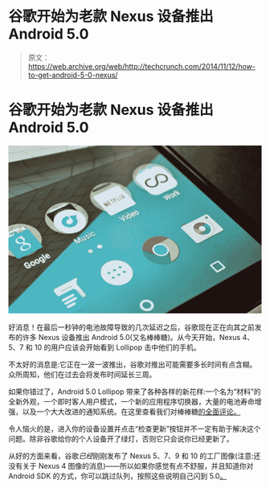 # 谷歌开始为老款 Nexus 设备推出 Android 5.0 

> 原文：<https://web.archive.org/web/http://techcrunch.com/2014/11/12/how-to-get-android-5-0-nexus/>

# 谷歌开始为老款 Nexus 设备推出 Android 5.0

![display](img/a821f03510ee1ffe51fce3454231939c.png)

好消息！在最后一秒钟的电池故障导致的几次延迟之后，谷歌现在正在向其之前发布的许多 Nexus 设备推出 Android 5.0(又名棒棒糖)。从今天开始，Nexus 4、5、7 和 10 的用户应该会开始看到 Lollipop 击中他们的手机。

不太好的消息是:它正在一波一波推出，谷歌对推出可能需要多长时间有点含糊。众所周知，他们在过去会将发布时间延长三周。

如果你错过了，Android 5.0 Lollipop 带来了各种各样的新花样:一个名为“材料”的全新外观，一个即时客人用户模式，一个新的应用程序切换器，大量的电池寿命增强，以及一个大大改进的通知系统。在这里查看我们对棒棒糖[的全面评论。](https://web.archive.org/web/20230129102613/https://techcrunch.com/2014/11/12/android-5-0-lollipop-review-2/)

令人恼火的是，进入你的设备设置并点击“检查更新”按钮并不一定有助于解决这个问题。除非谷歌给你的个人设备开了绿灯，否则它只会说你已经更新了。

从好的方面来看，谷歌*已经*刚刚发布了 Nexus 5、7、9 和 10 的工厂图像(注意:还没有关于 Nexus 4 图像的消息)——所以如果你感觉有点不舒服，并且知道你对 Android SDK 的方式，你可以跳过队列，按照这些说明自己闪到 5.0[。](https://web.archive.org/web/20230129102613/https://developers.google.com/android/nexus/images)